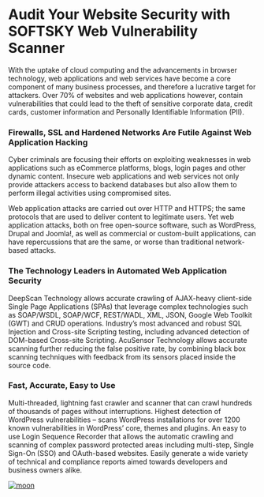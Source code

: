 # Audit Your Website Security with SOFTSKY Web Vulnerability Scanner
With the uptake of cloud computing and the advancements in browser technology, web applications and web services have become a core component of many business processes, and therefore a lucrative target for attackers. Over 70% of websites and web applications however, contain vulnerabilities that could lead to the theft of sensitive corporate data, credit cards, customer information and Personally Identifiable Information (PII).


### Firewalls, SSL and Hardened Networks Are Futile Against Web Application Hacking
Cyber criminals are focusing their efforts on exploiting weaknesses in web applications such as eCommerce platforms, blogs, login pages and other dynamic content. Insecure web applications and web services not only provide attackers access to backend databases but also allow them to perform illegal activities using compromised sites.

Web application attacks are carried out over HTTP and HTTPS; the same protocols that are used to deliver content to legitimate users. Yet web application attacks, both on free open-source software, such as WordPress, Drupal and Joomla!, as well as commercial or custom-built applications, can have repercussions that are the same, or worse than traditional network-based attacks.

### The Technology Leaders in Automated Web Application Security
DeepScan Technology allows accurate crawling of AJAX-heavy client-side Single Page Applications (SPAs) that leverage complex technologies such as SOAP/WSDL, SOAP/WCF, REST/WADL, XML, JSON, Google Web Toolkit (GWT) and CRUD operations.
Industry’s most advanced and robust SQL Injection and Cross-site Scripting testing, including advanced detection of DOM-based Cross-site Scripting.
AcuSensor Technology allows accurate scanning further reducing the false positive rate, by combining black box scanning techniques with feedback from its sensors placed inside the source code.

### Fast, Accurate, Easy to Use
Multi-threaded, lightning fast crawler and scanner that can crawl hundreds of thousands of pages without interruptions.
Highest detection of WordPress vulnerabilities – scans WordPress installations for over 1200 known vulnerabilities in WordPress’ core, themes and plugins.
An easy to use Login Sequence Recorder that allows the automatic crawling and scanning of complex password protected areas including multi-step, Single Sign-On (SSO) and OAuth-based websites.
Easily generate a wide variety of technical and compliance reports aimed towards developers and business owners alike.

[![moon](https://www.acunetix.com/wp-content/uploads/pages/vulnerability-scanner/vulnerable-site.svg)](http://google.com)